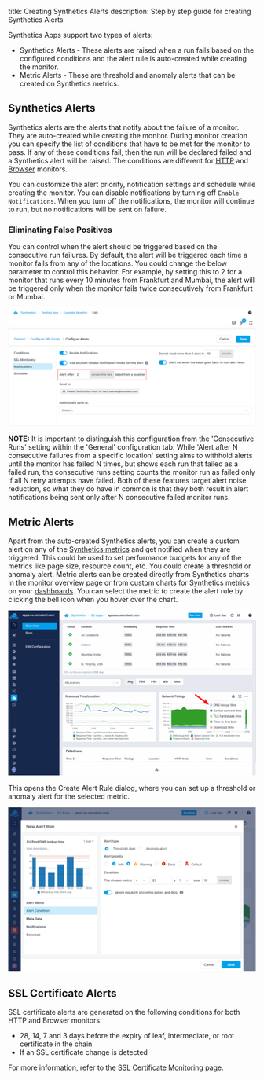 title: Creating Synthetics Alerts 
description: Step by step guide for creating Synthetics Alerts

Synthetics Apps support two types of alerts:

* Synthetics Alerts - These alerts are raised when a run fails based on the configured conditions and the alert rule is auto-created while creating the monitor.
* Metric Alerts - These are threshold and anomaly alerts that can be created on Synthetics metrics.

## Synthetics Alerts
Synthetics alerts are the alerts that notify about the failure of a monitor. They are auto-created while creating the monitor. During monitor creation you can specify the list of conditions that have to be met for the monitor to pass. If any of these conditions fail, then the run will be declared failed and a Synthetics alert will be raised. The conditions are different for [HTTP](/synthetics/http-monitor/#conditions) and [Browser](/synthetics/browser-monitor/#conditions) monitors.

You can customize the alert priority, notification settings and schedule while creating the monitor. You can disable notifications by turning off `Enable Notifications`. When you turn off the notifications, the monitor will continue to run, but no notifications will be sent on failure. 

### Eliminating False Positives

You can control when the alert should be triggered based on the consecutive run failures. By default, the alert will be triggered each time a monitor fails from any of the locations. You could change the below parameter to control this behavior. For example, by setting this to 2 for a monitor that runs every 10 minutes from Frankfurt and Mumbai, the alert will be triggered only when the monitor fails twice consecutively from Frankfurt or Mumbai.

![Run count based alerting](../images/synthetics/create-monitor-run-count-alert.png)

**NOTE:**
It is important to distinguish this configuration from the 'Consecutive Runs' setting within the 'General' configuration tab. While 'Alert after N consecutive failures from a specific location' setting aims to withhold alerts until the monitor has failed N times, but shows each run that failed as a failed run, the consecutive runs setting counts the monitor run as failed only if all N retry attempts have failed. Both of these features target alert noise reduction, so what they do have in common is that they both result in alert notifications being sent only after N consecutive failed monitor runs.

## Metric Alerts
Apart from the auto-created Synthetics alerts, you can create a custom alert on any of the [Synthetics metrics](/synthetics/metrics) and get notified when they are triggered. This could be used to set performance budgets for any of the metrics like page size, resource count, etc. You could create a threshold or anomaly alert. Metric alerts can be created directly from Synthetics charts in the monitor overview page or from custom charts for Synthetics metrics on your [dashboards](/dashboards). You can select the metric to create the alert rule by clicking the bell icon when you hover over the chart.

![Create Metric Alert from Synthetics charts](../images/synthetics/create-synthetics-metric-alert.png)

This opens the Create Alert Rule dialog, where you can set up a threshold or anomaly alert for the selected metric.

![Create Metric Alert Rule](../images/synthetics/create-metric-alert-rule.png)

## SSL Certificate Alerts
SSL certificate alerts are generated on the following conditions for both HTTP and Browser monitors:

* 28, 14, 7 and 3 days before the expiry of leaf, intermediate, or root certificate in the chain
* If an SSL certificate change is detected

For more information, refer to the [SSL Certificate Monitoring](/synthetics/ssl-certificate-monitoring.md) page.
